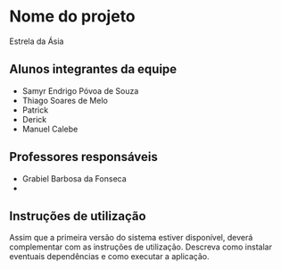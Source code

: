 # Nome do projeto
Estrela da Ásia

## Alunos integrantes da equipe

* Samyr Endrigo Póvoa de Souza
* Thiago Soares de Melo
* Patrick
* Derick
* Manuel Calebe

## Professores responsáveis

* Grabiel Barbosa da Fonseca
* 

## Instruções de utilização

Assim que a primeira versão do sistema estiver disponível, deverá complementar com as instruções de utilização. Descreva como instalar eventuais dependências e como executar a aplicação.
